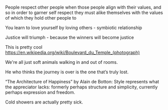 People respect other people when those people align with their values, and so in order to garner self respect they must alike themselves with the values of which they hold other people to

You learn to love yourself by loving others - symbiotic relationship 

Justice will triumph - because the winners will become justice

This is pretty cool https://en.wikipedia.org/wiki/Boulevard_du_Temple_(photograph)

We're all just soft animals walking in and out of rooms.

He who thinks the journey is over is the one that’s truly lost.

“The Architecture of Happiness” by Alain de Botton: Style represents what the appreciator lacks: formerly perhaps structure and simplicity, currently perhaps expression and freedom.

Cold showers are actually pretty sick.